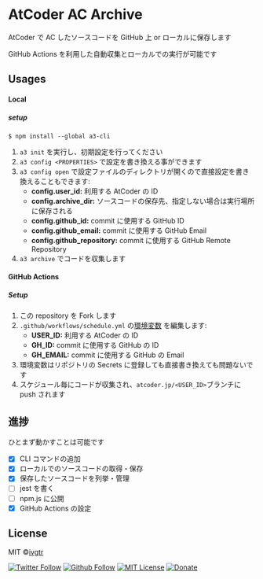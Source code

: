 # AtCoder AC Archive

AtCoder で AC したソースコードを GitHub 上 or ローカルに保存します

GitHub Actions を利用した自動収集とローカルでの実行が可能です

## Usages

#### Local

##### setup

```shell
$ npm install --global a3-cli
```

1. `a3 init` を実行し、初期設定を行ってください
1. `a3 config <PROPERTIES>` で設定を書き換える事ができます
1. `a3 config open` で設定ファイルのディレクトリが開くので直接設定を書き換えることもできます:
   - **config.user_id:** 利用する AtCoder の ID
   - **config.archive_dir:** ソースコードの保存先、指定しない場合は実行場所に保存される
   - **config.github_id:** commit に使用する GitHub ID
   - **config.github_email:** commit に使用する GitHub Email
   - **config.github_repository:** commit に使用する GitHub Remote Repository
1. `a3 archive` でコードを収集します

#### GitHub Actions

##### Setup

1. この repository を Fork します
1. `.github/workflows/schedule.yml` の[環境変数](https://github.com/ivgtr/atcoder-ac-archive/blob/master/.github/workflows/update.yml#L30-L32) を編集します:
   - **USER_ID:** 利用する AtCoder の ID
   - **GH_ID:** commit に使用する GitHub の ID
   - **GH_EMAIL:** commit に使用する GitHub の Email
1. 環境変数はリポジトリの Secrets に登録しても直接書き換えても問題ないです
1. スケジュール毎にコードが収集され、`atcoder.jp/<USER_ID>`ブランチに push されます

## 進捗

ひとまず動かすことは可能です

- [x] CLI コマンドの追加
- [x] ローカルでのソースコードの取得・保存
- [x] 保存したソースコードを列挙・管理
- [ ] jest を書く
- [ ] npm.js に公開
- [x] GitHub Actions の設定

## License

MIT ©[ivgtr](https://github.com/ivgtr)

[![Twitter Follow](https://img.shields.io/twitter/follow/ivgtr?style=social)](https://twitter.com/ivgtr) [![Github Follow](https://img.shields.io/github/followers/ivgtr?style=social)](https://github.com/ivgtr) [![MIT License](http://img.shields.io/badge/license-MIT-blue.svg?style=flat)](LICENSE) [![Donate](https://img.shields.io/badge/%EF%BC%84-support-green.svg?style=flat-square)](https://www.buymeacoffee.com/ivgtr)
